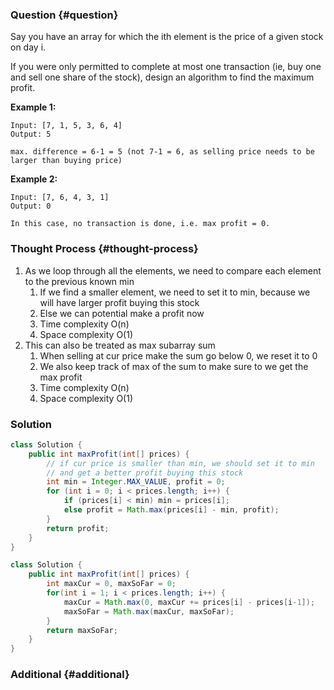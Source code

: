 ### Question {#question}

Say you have an array for which the ith element is the price of a given stock on day i.

If you were only permitted to complete at most one transaction \(ie, buy one and sell one share of the stock\), design an algorithm to find the maximum profit.

**Example 1:**

```
Input: [7, 1, 5, 3, 6, 4]
Output: 5

max. difference = 6-1 = 5 (not 7-1 = 6, as selling price needs to be larger than buying price)
```

**Example 2:**

```
Input: [7, 6, 4, 3, 1]
Output: 0

In this case, no transaction is done, i.e. max profit = 0.
```

### Thought Process {#thought-process}

1. As we loop through all the elements, we need to compare each element to the previous known min
   1. If we find a smaller element, we need to set it to min, because we will have larger profit buying this stock
   2. Else we can potential make a profit now
   3. Time complexity O\(n\)
   4. Space complexity O\(1\)
2. This can also be treated as max subarray sum
   1. When selling at cur price make the sum go below 0, we reset it to 0
   2. We also keep track of max of the sum to make sure to we get the max profit
   3. Time complexity O\(n\)
   4. Space complexity O\(1\)

### Solution

```java
class Solution {
    public int maxProfit(int[] prices) {
        // if cur price is smaller than min, we should set it to min
        // and get a better profit buying this stock 
        int min = Integer.MAX_VALUE, profit = 0;
        for (int i = 0; i < prices.length; i++) {
            if (prices[i] < min) min = prices[i];
            else profit = Math.max(prices[i] - min, profit);
        }
        return profit;
    }
}
```

```java
class Solution {
    public int maxProfit(int[] prices) {
        int maxCur = 0, maxSoFar = 0;
        for(int i = 1; i < prices.length; i++) {
            maxCur = Math.max(0, maxCur += prices[i] - prices[i-1]);
            maxSoFar = Math.max(maxCur, maxSoFar);
        }
        return maxSoFar;
    }
}
```

### Additional {#additional}



